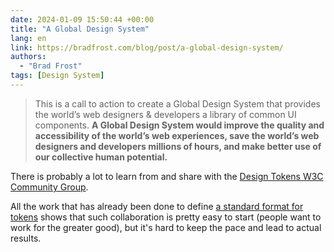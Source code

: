 ```yaml
---
date: 2024-01-09 15:50:44 +00:00
title: "A Global Design System"
lang: en
link: https://bradfrost.com/blog/post/a-global-design-system/
authors:
  - "Brad Frost"
tags: [Design System]
---
```


> This is a call to action to create a Global Design System that provides the world’s web designers & developers a library of common UI components. **A Global Design System would improve the quality and accessibility of the world’s web experiences, save the world’s web designers and developers millions of hours, and make better use of our collective human potential.**

There is probably a lot to learn from and share with the [Design Tokens W3C Community Group](https://www.w3.org/community/design-tokens/).

All the work that has already been done to define [a standard format for tokens](https://tr.designtokens.org/format/) shows that such collaboration is pretty easy to start (people want to work for the greater good), but it's hard to keep the pace and lead to actual results.
